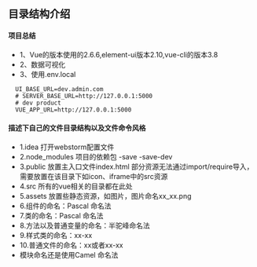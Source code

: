 ## 目录结构介绍 
#### 项目总结
+ 1、Vue的版本使用的2.6.6,element-ui版本2.10,vue-cli的版本3.8
+ 2、数据可视化
+ 3、使用.env.local
```
  UI_BASE_URL=dev.admin.com
  # SERVER_BASE_URL=http://127.0.0.1:5000
  # dev product
  VUE_APP_URL=http://127.0.0.1:5000
```
#### 描述下自己的文件目录结构以及文件命令风格
+ 1.idea 打开webstorm配置文件
+ 2.node_modules 项目的依赖包 -save -save-dev
+ 3.public 放置主入口文件index.html 部分资源无法通过import/require导入，需要放置在该目录下如icon、iframe中的src资源
+ 4.src 所有的vue相关的目录都在此处
+ 5.assets 放置些静态资源，如图片，图片命名xx_xx.png
+ 6.组件的命名：Pascal 命名法
+ 7.类的命名：Pascal 命名法
+ 8.方法以及普通变量的命名：半驼峰命名法
+ 9.样式类的命名：xx-xx
+ 10.普通文件的命名：xx或者xx-xx
+ 模块命名还是使用Camel 命名法
